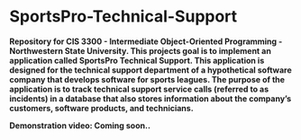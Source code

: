 # SportsPro-Technical-Support

<b>Repository for CIS 3300 - Intermediate Object-Oriented Programming - Northwestern State University.<b>
This projects goal is to implement an application called SportsPro Technical Support. This application is designed for the technical support department of a 
hypothetical software company that develops software for sports leagues. The purpose of the application is to track technical support service calls 
(referred to as incidents) in a database that also stores information about the company’s customers, software products, and technicians. 

Demonstration video: Coming soon..
